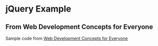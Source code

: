 # jQuery Example
## From Web Development Concepts for Everyone

Sample code from [Web Development Concepts for Everyone](https://www.udemy.com/course/web-development-concepts-for-everyone/)
